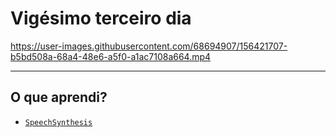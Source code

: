 # Vigésimo terceiro dia

https://user-images.githubusercontent.com/68694907/156421707-b5bd508a-68a4-48e6-a5f0-a1ac7108a664.mp4

---

## O que aprendi?

- [`SpeechSynthesis`](https://developer.mozilla.org/pt-BR/docs/Web/API/SpeechSynthesis)
